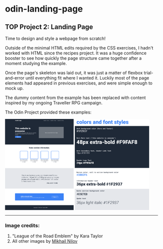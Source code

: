 # odin-landing-page
## TOP Project 2: Landing Page

Time to design and style a webpage from scratch! 

Outside of the minimal HTML edits required by the CSS exercises, I hadn't worked with HTML since the recipes project. It was a huge confidence booster to see how quickly the page structure came together after a moment studying the example.

Once the page's skeleton was laid out, it was just a matter of flexbox trial-and-error until everything fit where I wanted it. Luckily most of the page elements had appeared in previous exercises, and were simple enough to mock up.

The dummy content from the example has been replaced with content inspired by my ongoing Traveller RPG campaign.


The Odin Project provided these examples:


<img src="./images/desired-layout.png" alt="Odin example" height="300"> <img src="./images/example-styles.png" alt="Odin styles" height="300">



---
### Image credits:


1. "League of the Road Emblem" by Kara Taylor
2. All other images by [Mikhail Nilov](https://www.pexels.com/@mikhail-nilov/)
